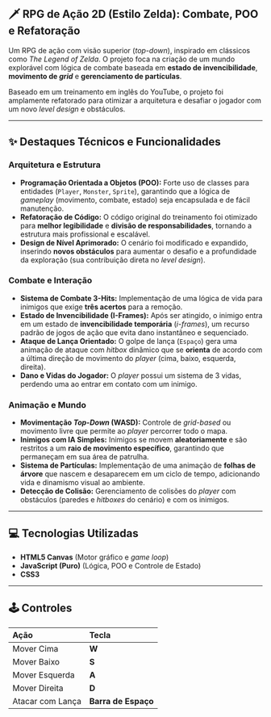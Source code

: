 ## 🗡️ RPG de Ação 2D (Estilo Zelda): Combate, POO e Refatoração

Um RPG de ação com visão superior (*top-down*), inspirado em clássicos como *The Legend of Zelda*. O projeto foca na criação de um mundo explorável com lógica de combate baseada em **estado de invencibilidade**, **movimento de *grid*** e **gerenciamento de partículas**.

Baseado em um treinamento em inglês do YouTube, o projeto foi amplamente refatorado para otimizar a arquitetura e desafiar o jogador com um novo *level design* e obstáculos.

-----

## ✨ Destaques Técnicos e Funcionalidades

### Arquitetura e Estrutura

  * **Programação Orientada a Objetos (POO):** Forte uso de classes para entidades (`Player`, `Monster`, `Sprite`), garantindo que a lógica de *gameplay* (movimento, combate, estado) seja encapsulada e de fácil manutenção.
  * **Refatoração de Código:** O código original do treinamento foi otimizado para **melhor legibilidade** e **divisão de responsabilidades**, tornando a estrutura mais profissional e escalável.
  * **Design de Nível Aprimorado:** O cenário foi modificado e expandido, inserindo **novos obstáculos** para aumentar o desafio e a profundidade da exploração (sua contribuição direta no *level design*).

### Combate e Interação

  * **Sistema de Combate 3-Hits:** Implementação de uma lógica de vida para inimigos que exige **três acertos** para a remoção.
  * **Estado de Invencibilidade (I-Frames):** Após ser atingido, o inimigo entra em um estado de **invencibilidade temporária** (*i-frames*), um recurso padrão de jogos de ação que evita dano instantâneo e sequenciado.
  * **Ataque de Lança Orientado:** O golpe de lança (`Espaço`) gera uma animação de ataque com *hitbox* dinâmico que se **orienta** de acordo com a última direção de movimento do *player* (cima, baixo, esquerda, direita).
  * **Dano e Vidas do Jogador:** O *player* possui um sistema de 3 vidas, perdendo uma ao entrar em contato com um inimigo.

### Animação e Mundo

  * **Movimentação *Top-Down* (WASD):** Controle de *grid-based* ou movimento livre que permite ao *player* percorrer todo o mapa.
  * **Inimigos com IA Simples:** Inimigos se movem **aleatoriamente** e são restritos a um **raio de movimento específico**, garantindo que permaneçam em sua área de patrulha.
  * **Sistema de Partículas:** Implementação de uma animação de **folhas de árvore** que nascem e desaparecem em um ciclo de tempo, adicionando vida e dinamismo visual ao ambiente.
  * **Detecção de Colisão:** Gerenciamento de colisões do *player* com obstáculos (paredes e *hitboxes* do cenário) e com os inimigos.

-----

## 💻 Tecnologias Utilizadas

  * **HTML5 Canvas** (Motor gráfico e *game loop*)
  * **JavaScript (Puro)** (Lógica, POO e Controle de Estado)
  * **CSS3**

-----

## 🕹️ Controles

| Ação | Tecla |
| :--- | :--- |
| Mover Cima | **W** |
| Mover Baixo | **S** |
| Mover Esquerda | **A** |
| Mover Direita | **D** |
| Atacar com Lança | **Barra de Espaço** |
